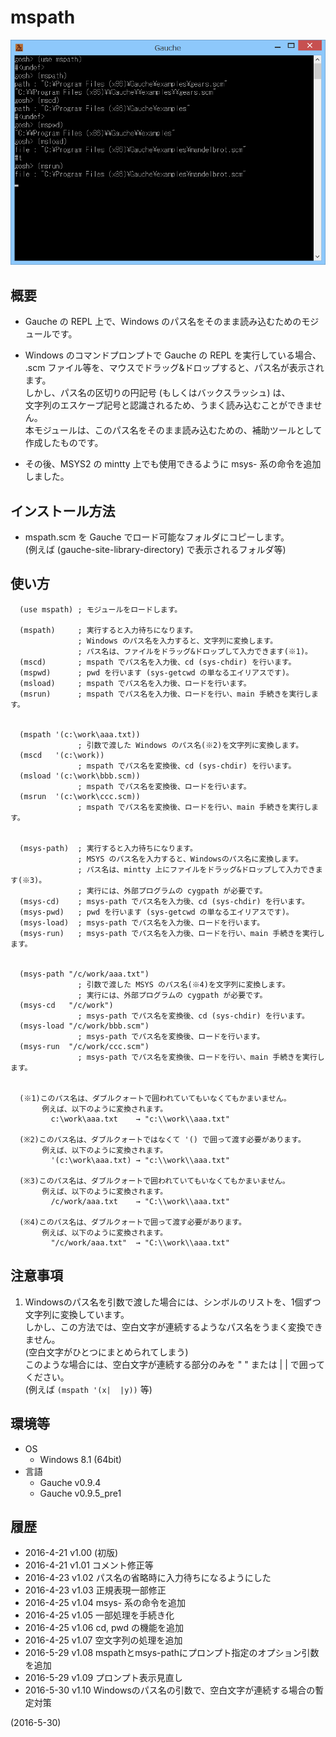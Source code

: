 # mspath

![image](image.png)

## 概要
- Gauche の REPL 上で、Windows のパス名をそのまま読み込むためのモジュールです。

- Windows のコマンドプロンプトで Gauche の REPL を実行している場合、  
  .scm ファイル等を、マウスでドラッグ&ドロップすると、パス名が表示されます。  
  しかし、パス名の区切りの円記号 (もしくはバックスラッシュ) は、  
  文字列のエスケープ記号と認識されるため、うまく読み込むことができません。  
  本モジュールは、このパス名をそのまま読み込むための、補助ツールとして作成したものです。

- その後、MSYS2 の mintty 上でも使用できるように msys- 系の命令を追加しました。


## インストール方法
- mspath.scm を Gauche でロード可能なフォルダにコピーします。  
  (例えば (gauche-site-library-directory) で表示されるフォルダ等)


## 使い方
```
  (use mspath) ; モジュールをロードします。

  (mspath)     ; 実行すると入力待ちになります。
               ; Windows のパス名を入力すると、文字列に変換します。
               ; パス名は、ファイルをドラッグ&ドロップして入力できます(※1)。
  (mscd)       ; mspath でパス名を入力後、cd (sys-chdir) を行います。
  (mspwd)      ; pwd を行います (sys-getcwd の単なるエイリアスです)。
  (msload)     ; mspath でパス名を入力後、ロードを行います。
  (msrun)      ; mspath でパス名を入力後、ロードを行い、main 手続きを実行します。


  (mspath '(c:\work\aaa.txt))
               ; 引数で渡した Windows のパス名(※2)を文字列に変換します。
  (mscd   '(c:\work))
               ; mspath でパス名を変換後、cd (sys-chdir) を行います。
  (msload '(c:\work\bbb.scm))
               ; mspath でパス名を変換後、ロードを行います。
  (msrun  '(c:\work\ccc.scm))
               ; mspath でパス名を変換後、ロードを行い、main 手続きを実行します。


  (msys-path)  ; 実行すると入力待ちになります。
               ; MSYS のパス名を入力すると、Windowsのパス名に変換します。
               ; パス名は、mintty 上にファイルをドラッグ&ドロップして入力できます(※3)。
               ; 実行には、外部プログラムの cygpath が必要です。
  (msys-cd)    ; msys-path でパス名を入力後、cd (sys-chdir) を行います。
  (msys-pwd)   ; pwd を行います (sys-getcwd の単なるエイリアスです)。
  (msys-load)  ; msys-path でパス名を入力後、ロードを行います。
  (msys-run)   ; msys-path でパス名を入力後、ロードを行い、main 手続きを実行します。


  (msys-path "/c/work/aaa.txt")
               ; 引数で渡した MSYS のパス名(※4)を文字列に変換します。
               ; 実行には、外部プログラムの cygpath が必要です。
  (msys-cd   "/c/work")
               ; msys-path でパス名を変換後、cd (sys-chdir) を行います。
  (msys-load "/c/work/bbb.scm")
               ; msys-path でパス名を変換後、ロードを行います。
  (msys-run  "/c/work/ccc.scm")
               ; msys-path でパス名を変換後、ロードを行い、main 手続きを実行します。


  (※1)このパス名は、ダブルクォートで囲われていてもいなくてもかまいません。
       例えば、以下のように変換されます。
         c:\work\aaa.txt    → "c:\\work\\aaa.txt"

  (※2)このパス名は、ダブルクォートではなくて '() で囲って渡す必要があります。
       例えば、以下のように変換されます。
         '(c:\work\aaa.txt) → "c:\\work\\aaa.txt"

  (※3)このパス名は、ダブルクォートで囲われていてもいなくてもかまいません。
       例えば、以下のように変換されます。
         /c/work/aaa.txt    → "C:\\work\\aaa.txt"

  (※4)このパス名は、ダブルクォートで囲って渡す必要があります。
       例えば、以下のように変換されます。
         "/c/work/aaa.txt"  → "C:\\work\\aaa.txt"
```


## 注意事項
1. Windowsのパス名を引数で渡した場合には、シンボルのリストを、1個ずつ文字列に変換しています。  
   しかし、この方法では、空白文字が連続するようなパス名をうまく変換できません。  
   (空白文字がひとつにまとめられてしまう)  
   このような場合には、空白文字が連続する部分のみを " " または | | で囲ってください。  
   (例えば `(mspath '(x|  |y))`  等)


## 環境等
- OS
  - Windows 8.1 (64bit)
- 言語
  - Gauche v0.9.4
  - Gauche v0.9.5_pre1

## 履歴
- 2016-4-21 v1.00 (初版)
- 2016-4-21 v1.01 コメント修正等
- 2016-4-23 v1.02 パス名の省略時に入力待ちになるようにした
- 2016-4-23 v1.03 正規表現一部修正
- 2016-4-25 v1.04 msys- 系の命令を追加
- 2016-4-25 v1.05 一部処理を手続き化
- 2016-4-25 v1.06 cd, pwd の機能を追加
- 2016-4-25 v1.07 空文字列の処理を追加
- 2016-5-29 v1.08 mspathとmsys-pathにプロンプト指定のオプション引数を追加
- 2016-5-29 v1.09 プロンプト表示見直し
- 2016-5-30 v1.10 Windowsのパス名の引数で、空白文字が連続する場合の暫定対策


(2016-5-30)
